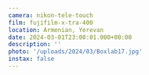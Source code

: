 ```yaml
---
camera: nikon-tele-touch
film: fujifilm-x-tra-400
location: Armenian, Yerevan
date: 2024-03-01T23:00:01.000+00:00
description: ''
photo: '/uploads/2024/03/Boxlab17.jpg'
instax: false
---
```

